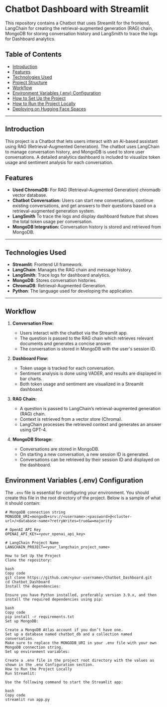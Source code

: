 # Chatbot Dashboard with Streamlit

This repository contains a Chatbot that uses Streamlit for the frontend, LangChain for creating the retrieval-augmented generation (RAG) chain, MongoDB for storing conversation history and LangSmith to trace the logs for Dashboard analytics.

## Table of Contents
- [Introduction](#introduction)
- [Features](#features)
- [Technologies Used](#technologies-used)
- [Project Structure](#project-structure)
- [Workflow](#workflow)
- [Environment Variables (.env) Configuration](#environment-variables-env-configuration)
- [How to Set Up the Project](#how-to-set-up-the-project)
- [How to Run the Project Locally](#how-to-run-the-project-locally)
- [Deploying on Hugging Face Spaces](#deploying-on-hugging-face-spaces)

---

## Introduction

This project is a Chatbot that lets users interact with an AI-based assistant using RAG (Retrieval-Augmented Generation). The chatbot uses LangChain to manage conversation history, and MongoDB is used to store user conversations. A detailed analytics dashboard is included to visualize token usage and sentiment analysis for each conversation.

## Features
- **Used ChromaDB:** For RAG (Retrieval-Augmented Generation) chromadb vector database.
- **Chatbot Conversation:** Users can start new conversations, continue existing conversations, and get answers to their questions based on a retrieval-augmented generation system.
- **LangSmith** To trace the logs and display dashboard feature that shows the total token usage per conversation.
- **MongoDB Integration:** Conversation history is stored and retrieved from MongoDB.

---

## Technologies Used

- **Streamlit**: Frontend UI framework.
- **LangChain**: Manages the RAG chain and message history.
- **LangSmith**: Trace logs for dashboard analytics.
- **MongoDB**: Stores conversation histories.
- **ChromaDB**: Retrieval-Augmented Generation.
- **Python**: The language used for developing the application.

---

## Workflow

1. **Conversation Flow:**
   - Users interact with the chatbot via the Streamlit app.
   - The question is passed to the RAG chain which retrieves relevant documents and generates a concise answer.
   - The conversation is stored in MongoDB with the user's session ID.

2. **Dashboard Flow:**
   - Token usage is tracked for each conversation.
   - Sentiment analysis is done using VADER, and results are displayed in bar charts.
   - Both token usage and sentiment are visualized in a Streamlit dashboard.

3. **RAG Chain:**
   - A question is passed to LangChain’s retrieval-augmented generation (RAG) chain.
   - Context is retrieved from a vector store (Chroma).
   - LangChain processes the retrieved context and generates an answer using GPT-4.

4. **MongoDB Storage:**
   - Conversations are stored in MongoDB.
   - On starting a new conversation, a new session ID is generated.
   - Conversations can be retrieved by their session ID and displayed on the dashboard.

## Environment Variables (.env) Configuration

The `.env` file is essential for configuring your environment. You should create this file in the root directory of the project. Below is a sample of what it should contain:

```plaintext
# MongoDB connection string
MONGODB_URI=mongodb+srv://<username>:<password>@<cluster-url>/<database-name>?retryWrites=true&w=majority

# OpenAI API Key
OPENAI_API_KEY=<your_openai_api_key>

# LangChain Project Name
LANGCHAIN_PROJECT=<your_langchain_project_name>

How to Set Up the Project
Clone the repository:

bash
Copy code
git clone https://github.com/<your-username>/Chatbot_Dashboard.git
cd Chatbot_Dashboard
Install the dependencies:

Ensure you have Python installed, preferably version 3.9.x, and then install the required dependencies using pip:

bash
Copy code
pip install -r requirements.txt
Set up MongoDB:

Create a MongoDB Atlas account if you don’t have one.
Set up a database named chatbot_db and a collection named conversation.
Make sure to replace the MONGODB_URI in your .env file with your own MongoDB connection string.
Set up environment variables:

Create a .env file in the project root directory with the values as shown in the .env Configuration section.
How to Run the Project Locally
Run Streamlit:

Use the following command to start the Streamlit app:

bash
Copy code
streamlit run app.py
